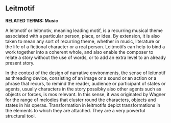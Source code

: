 ## Leitmotif

**RELATED TERMS: Music**

 
A leitmotif or leitmotiv, meaning leading motif, is a recurring musical theme associated with a particular person, place, or idea. By extension, it is also taken to mean any sort of recurring theme, whether in music, literature or the life of a fictional character or a real person. Leitmotifs can help to bind a work together into a coherent whole, and also enable the composer to relate a story without the use of words, or to add an extra level to an already present story.
 
In the context of the design of narrative environments, the sense of leitmotif as threading device, consisting of an image or a sound or an action or a phrase that recurs, to remind the reader, audience or participant of states or agents, usually characters in the story possibky also other agents such as objects or forces, is mos relevant. In this sense, it was originated by Wagner for the range of melodies that cluster round the characters, objects and states in his operas. Transformation in leitmotifs depict transformations in the elements to which they are attached. They are a very powerful structural tool.


